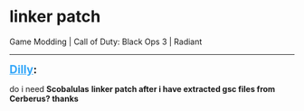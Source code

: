 # linker patch
Game Modding | Call of Duty: Black Ops 3 | Radiant

---
<strong style="font-size: 1.4em;"><span style="text-decoration: underline;text-decoration-color: #34a7f9;"><span style="color:#34a7f9;">Dilly</span></span>:</strong>

<p>do i need <strong>Scobalulas</strong> <strong>linker patch after i have extracted gsc files from Cerberus? thanks</strong></p>
